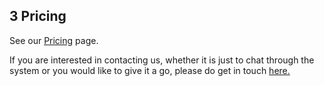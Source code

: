<div markdown="1" data-aos="fade-up">
	
## __3__ Pricing

See our <a href="https://opentrack.run/pricing/">Pricing</a> page.

If you are interested in contacting us, whether it is just to chat through the system or you would like to give it a go, please do get in touch <a href="/contact/">here.</a> 

</div>


